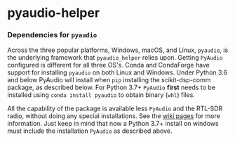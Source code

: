 # pyaudio-helper

### Dependencies for `pyaudio`

Across the three popular platforms, Windows, macOS, and Linux, `pyaudio`, is 
the underlying framework that `pyaudio_helper` relies upon. Getting `PyAudio` configured is  different for all three OS's. Conda and CondaForge have support for installing `pyaudio` 
on both Linux and Windows. Under Python 3.6 and below PyAudio will install when `pip` installing the scikit-dsp-comm package, as described below. For Python 3.7+ `PyAudio` **first** needs to be installed using `conda install pyaudio` to obtain binary (`whl`) files.

All the capability of the package is available less `PyAudio` and the RTL-SDR radio, without doing any special installations. See the [wiki pages](https://github.com/mwickert/SP-Comm-Tutorial-using-scikit-dsp-comm/wiki) for more information. Just keep in mind that now a Python 3.7+ install on windows must include the installation `PyAudio` as described above.
